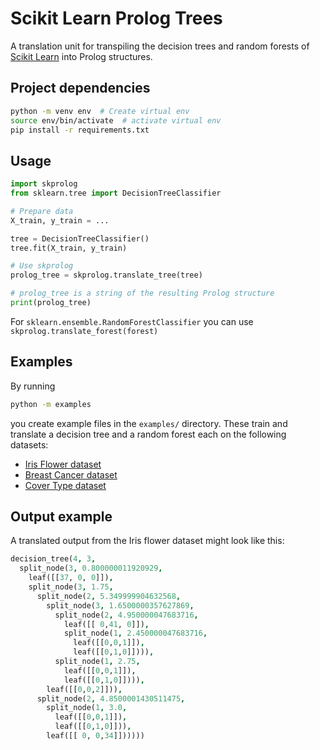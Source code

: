 # Scikit Learn Prolog Trees

A translation unit for transpiling the
decision trees and random forests of
[Scikit Learn](https://scikit-learn.org/stable/)
into Prolog structures.

## Project dependencies

```bash
python -m venv env  # Create virtual env
source env/bin/activate  # activate virtual env
pip install -r requirements.txt
```

## Usage

```python
import skprolog
from sklearn.tree import DecisionTreeClassifier

# Prepare data
X_train, y_train = ...

tree = DecisionTreeClassifier()
tree.fit(X_train, y_train)

# Use skprolog
prolog_tree = skprolog.translate_tree(tree)

# prolog_tree is a string of the resulting Prolog structure
print(prolog_tree)
```

For `sklearn.ensemble.RandomForestClassifier` you can use
`skprolog.translate_forest(forest)`

## Examples

By running

```bash
python -m examples
```

you create example files in the `examples/` directory.
These train and translate a decision tree and a random forest each
on the following datasets:

* [Iris Flower dataset](https://scikit-learn.org/stable/modules/generated/sklearn.datasets.load_iris.html)
* [Breast Cancer dataset](https://scikit-learn.org/stable/modules/generated/sklearn.datasets.load_breast_cancer.html)
* [Cover Type dataset](https://scikit-learn.org/stable/modules/generated/sklearn.datasets.fetch_covtype.html)

## Output example

A translated output from the Iris flower dataset might look like this:

```prolog
decision_tree(4, 3,
  split_node(3, 0.800000011920929,
    leaf([[37, 0, 0]]),
    split_node(3, 1.75,
      split_node(2, 5.349999904632568,
        split_node(3, 1.6500000357627869,
          split_node(2, 4.950000047683716,
            leaf([[ 0,41, 0]]),
            split_node(1, 2.450000047683716,
              leaf([[0,0,1]]),
              leaf([[0,1,0]]))),
          split_node(1, 2.75,
            leaf([[0,0,1]]),
            leaf([[0,1,0]]))),
        leaf([[0,0,2]])),
      split_node(2, 4.8500001430511475,
        split_node(1, 3.0,
          leaf([[0,0,1]]),
          leaf([[0,1,0]])),
        leaf([[ 0, 0,34]])))))
```

